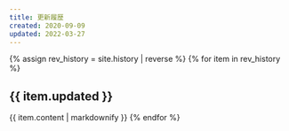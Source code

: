 ```yaml
---
title: 更新履歴
created: 2020-09-09
updated: 2022-03-27
---
```

{% assign rev_history = site.history | reverse %}
{% for item in rev_history %}
## <a name="{{ item.updated }}">{{ item.updated }}</a>
{{ item.content | markdownify }}
{% endfor %}
